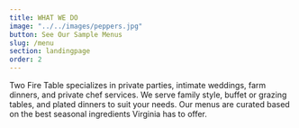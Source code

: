 ```yaml
---
title: WHAT WE DO
image: "../../images/peppers.jpg"
button: See Our Sample Menus
slug: /menu
section: landingpage
order: 2
---
```


Two Fire Table specializes in private parties, intimate weddings, farm dinners, and private chef services. We serve family style, buffet or grazing tables, and plated dinners to suit your needs. Our menus are curated based on the best seasonal ingredients Virginia has to offer.
